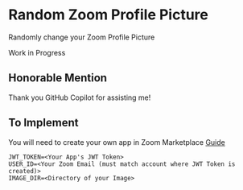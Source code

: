 # Random Zoom Profile Picture

Randomly change your Zoom Profile Picture

Work in Progress

## Honorable Mention

Thank you GitHub Copilot for assisting me!

## To Implement

You will need to create your own app in Zoom Marketplace [Guide](https://marketplace.zoom.us/docs/guides/build/jwt-app)

```
JWT_TOKEN=<Your App's JWT Token>
USER_ID=<Your Zoom Email (must match account where JWT Token is created)>
IMAGE_DIR=<Directory of your Image>
```
